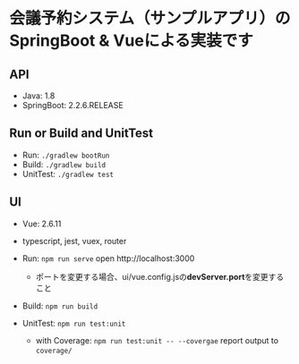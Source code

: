 # 会議予約システム（サンプルアプリ）のSpringBoot & Vueによる実装です

## API 

* Java: 1.8
* SpringBoot: 2.2.6.RELEASE

## Run or Build and UnitTest

* Run: `./gradlew bootRun`
* Build: `./gradlew build`
* UnitTest: `./gradlew test`

## UI

* Vue: 2.6.11
* typescript, jest, vuex, router

* Run: `npm run serve` open http://localhost:3000
  * ポートを変更する場合、ui/vue.config.jsの**devServer.port**を変更すること
* Build: `npm run build`
* UnitTest: `npm run test:unit`
  * with Coverage: `npm run test:unit -- --covergae` report output to `coverage/`

